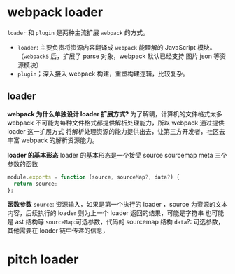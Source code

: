 # webpack loader

`loader` 和 `plugin` 是两种主流扩展 `webpack` 的方式。

- `loader`: 主要负责将资源内容翻译成 `webpack` 能理解的 JavaScript 模块。（`webpack5` 后，扩展了 parse 对象，webpack 默认已经支持 图片 json 等资源模块）
- `plugin`；深入接入 webpack 构建，重塑构建逻辑，比较复杂。

## loader

**webpack 为什么单独设计 loader 扩展方式?**
为了解耦，计算机的文件格式太多 webpack 不可能为每种文件格式都提供解析处理能力，所以 webpack 通过提供 loader 这一扩展方式 将解析处理资源的能力提供出去，让第三方开发者，社区去丰富 webpack 的解析资源能力。

**loader 的基本形态**
loader 的基本形态是一个接受 source sourcemap meta 三个参数的函数

```ts
module.exports = function (source, sourceMap?, data?) {
  return source;
};
```

**函数参数**
`source`: 资源输入，如果是第一个执行的 loader ，source 为资源的文本内容，后续执行的 loader 则为上一个 loader 返回的结果，可能是字符串 也可能是 ast 结构等
`sourceMap`:可选参数，代码的 sourcemap 结构
`data`?: 可选参数，其他需要在 loader 链中传递的信息，

# pitch loader
